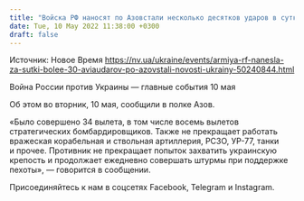 ```yaml
---
title: "Войска РФ наносят по Азовстали несколько десятков ударов в сутки"
date: Tue, 10 May 2022 11:38:00 +0300
draft: false
---
```

Источник: Новое Время https://nv.ua/ukraine/events/armiya-rf-nanesla-za-sutki-bolee-30-aviaudarov-po-azovstali-novosti-ukrainy-50240844.html


Война России против Украины — главные события 10 мая

Об этом во вторник, 10 мая, сообщили в полке Азов.

«Было совершено 34 вылета, в том числе восемь вылетов стратегических бомбардировщиков. Также не прекращает работать вражеская корабельная и ствольная артиллерия, РСЗО, УР-77, танки и прочее. Противник не прекращает попыток захватить украинскую крепость и продолжает ежедневно совершать штурмы при поддержке пехоты», — говорится в сообщении.

Присоединяйтесь к нам в соцсетях Facebook, Telegram и Instagram.

